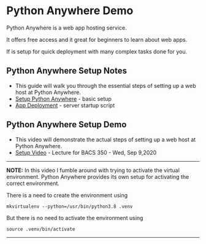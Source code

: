 # Python Anywhere Demo

Python Anywhere is a web app hosting service.

It offers free access and it great for beginners to learn about web apps.

If is setup for quick deployment with many complex tasks done for you.


## Python Anywhere Setup Notes
* This guide will walk you through the essential steps of setting up a web host at Python Anywhere.
* [Setup Python Anywhere](PythonAnywhere) - basic setup
* [App Deployment](AppDeployment) - server startup script


## Python Anywhere Setup Demo
* This video will demonstrate the actual steps of setting up a web host at Python Anywhere.
* [Setup Video](https://unco.zoom.us/rec/play/M5OwlOmm4Vyn_hHpomTL7XpjhEgXGtAHGk4vNdCvpBs0BqNj6jRzyYsNt_hEBDF2aaLCH0b_qBD68ow.c4WCFgoCQkGYW3zP) - 
Lecture for BACS 350 - Wed, Sep 9,2020

---

**NOTE:** In this video I fumble around with trying to activate the 
virtual environment.  Python Anywhere provides its own setup for 
activating the correct environment. 

There is a need to create the environment using

    mkvirtualenv --python=/usr/bin/python3.8 .venv

But there is no need to activate the environment using

    source .venv/bin/activate

---
